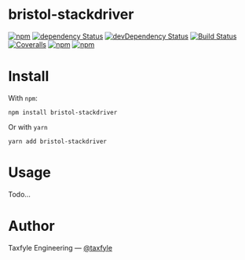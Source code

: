 # bristol-stackdriver

[![npm](https://img.shields.io/npm/v/bristol-stackdriver.svg?maxAge=1000)](https://www.npmjs.com/package/bristol-stackdriver)
[![dependency Status](https://img.shields.io/david/taxfyle/bristol-stackdriver.svg?maxAge=1000)](https://david-dm.org/taxfyle/bristol-stackdriver)
[![devDependency Status](https://img.shields.io/david/dev/taxfyle/bristol-stackdriver.svg?maxAge=1000)](https://david-dm.org/taxfyle/bristol-stackdriver)
[![Build Status](https://img.shields.io/travis/taxfyle/bristol-stackdriver.svg?maxAge=1000)](https://travis-ci.org/taxfyle/bristol-stackdriver)
[![Coveralls](https://img.shields.io/coveralls/taxfyle/bristol-stackdriver.svg?maxAge=1000)](https://coveralls.io/github/taxfyle/bristol-stackdriver)
[![npm](https://img.shields.io/npm/dt/bristol-stackdriver.svg?maxAge=1000)](https://www.npmjs.com/package/bristol-stackdriver)
[![npm](https://img.shields.io/npm/l/bristol-stackdriver.svg?maxAge=1000)](https://github.com/taxfyle/bristol-stackdriver/blob/master/LICENSE.md)

# Install

With `npm`:

```
npm install bristol-stackdriver
```

Or with `yarn`

```
yarn add bristol-stackdriver
```

# Usage

Todo...

# Author

Taxfyle Engineering — [@taxfyle](https://twitter.com/taxfyle)
